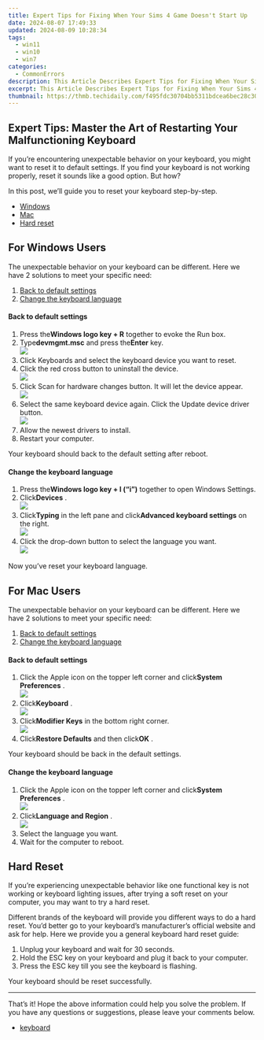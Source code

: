 ```yaml
---
title: Expert Tips for Fixing When Your Sims 4 Game Doesn't Start Up
date: 2024-08-07 17:49:33
updated: 2024-08-09 10:28:34
tags:
  - win11
  - win10
  - win7
categories:
  - CommonErrors
description: This Article Describes Expert Tips for Fixing When Your Sims 4 Game Doesn't Start Up
excerpt: This Article Describes Expert Tips for Fixing When Your Sims 4 Game Doesn't Start Up
thumbnail: https://thmb.techidaily.com/f495fdc30704bb5311bdcea6bec28c308373dbaff21b69f564e50f099e806a16.jpg
---
```


## Expert Tips: Master the Art of Restarting Your Malfunctioning Keyboard

If you’re encountering unexpectable behavior on your keyboard, you might want to reset it to default settings. If you find your keyboard is not working properly, reset it sounds like a good option. But how?

In this post, we’ll guide you to reset your keyboard step-by-step.

* [Windows](https://tools.techidaily.com/drivereasy/download/)
* [Mac](https://tools.techidaily.com/drivereasy/download/)
* [Hard reset](https://tools.techidaily.com/drivereasy/download/)

## For Windows Users

 The unexpectable behavior on your keyboard can be different. Here we have 2 solutions to meet your specific need:

1. [Back to default settings](https://tools.techidaily.com/drivereasy/download/)
2. [Change the keyboard language](https://tools.techidaily.com/drivereasy/download/)

#### Back to default settings

1. Press the**Windows logo key + R** together to evoke the Run box.
2. Type**devmgmt.msc** and press the**Enter** key.  
![](https://images.drivereasy.com/wp-content/uploads/2019/07/device-manager-2.jpg)
3. Click Keyboards and select the keyboard device you want to reset.
4. Click the red cross button to uninstall the device.  
![](https://images.drivereasy.com/wp-content/uploads/2019/10/x.jpg)
5. Click Scan for hardware changes button. It will let the device appear.  
![](https://images.drivereasy.com/wp-content/uploads/2019/10/search-6.jpg)
6. Select the same keyboard device again. Click the Update device driver button.  
![](https://images.drivereasy.com/wp-content/uploads/2019/10/update-4.jpg)
7. Allow the newest drivers to install.
8. Restart your computer.

Your keyboard should back to the default setting after reboot.

#### Change the keyboard language

1. Press the**Windows logo key + I (“i”)** together to open Windows Settings.
2. Click**Devices** .  
![](https://images.drivereasy.com/wp-content/uploads/2019/10/device-1.jpg)
3. Click**Typing** in the left pane and click**Advanced keyboard settings** on the right.  
![](https://images.drivereasy.com/wp-content/uploads/2019/10/type.jpg)
4. Click the drop-down button to select the language you want.  
![](https://images.drivereasy.com/wp-content/uploads/2019/10/language.jpg)

Now you’ve reset your keyboard language.

## For Mac Users

 The unexpectable behavior on your keyboard can be different. Here we have 2 solutions to meet your specific need:

1. [Back to default settings](https://tools.techidaily.com/drivereasy/download/)
2. [Change the keyboard language](https://tools.techidaily.com/drivereasy/download/)

#### Back to default settings

1. Click the Apple icon on the topper left corner and click**System Preferences** .  
![](https://images.drivereasy.com/wp-content/uploads/2019/10/Snap841.jpg)
2. Click**Keyboard** .  
![](https://images.drivereasy.com/wp-content/uploads/2019/10/keyboard.jpg)
3. Click**Modifier Keys** in the bottom right corner.  
![](https://images.drivereasy.com/wp-content/uploads/2019/10/modi.jpg)
4. Click**Restore Defaults** and then click**OK** .

Your keyboard should be back in the default settings.

#### Change the keyboard language

1. Click the Apple icon on the topper left corner and click**System Preferences** .  
![](https://images.drivereasy.com/wp-content/uploads/2019/10/Snap841.jpg)
2. Click**Language and Region** .  
![](https://images.drivereasy.com/wp-content/uploads/2019/10/lugange.jpg)
3. Select the language you want.
4. Wait for the computer to reboot.

## Hard Reset

 If you’re experiencing unexpectable behavior like one functional key is not working or keyboard lighting issues, after trying a soft reset on your computer, you may want to try a hard reset.

 Different brands of the keyboard will provide you different ways to do a hard reset. You’d better go to your keyboard’s manufacturer’s official website and ask for help. Here we provide you a general keyboard hard reset guide:

1. Unplug your keyboard and wait for 30 seconds.
2. Hold the ESC key on your keyboard and plug it back to your computer.
3. Press the ESC key till you see the keyboard is flashing.

Your keyboard should be reset successfully.

---

 That’s it! Hope the above information could help you solve the problem. If you have any questions or suggestions, please leave your comments below.

* [keyboard](https://tools.techidaily.com/drivereasy/download/)

<ins class="adsbygoogle"
     style="display:block"
     data-ad-format="autorelaxed"
     data-ad-client="ca-pub-7571918770474297"
     data-ad-slot="1223367746"></ins>



<ins class="adsbygoogle"
     style="display:block"
     data-ad-client="ca-pub-7571918770474297"
     data-ad-slot="8358498916"
     data-ad-format="auto"
     data-full-width-responsive="true"></ins>
